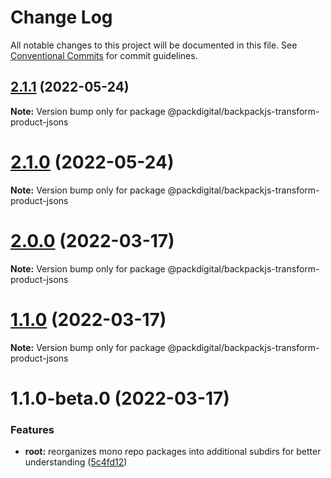 # Change Log

All notable changes to this project will be documented in this file.
See [Conventional Commits](https://conventionalcommits.org) for commit guidelines.

## [2.1.1](https://github.com/packdigital/backpackjs-monorepo/compare/@packdigital/backpackjs-transform-product-jsons@2.1.0...@packdigital/backpackjs-transform-product-jsons@2.1.1) (2022-05-24)

**Note:** Version bump only for package @packdigital/backpackjs-transform-product-jsons





# [2.1.0](https://github.com/packdigital/backpackjs-monorepo/compare/@packdigital/backpackjs-transform-product-jsons@2.0.0...@packdigital/backpackjs-transform-product-jsons@2.1.0) (2022-05-24)

**Note:** Version bump only for package @packdigital/backpackjs-transform-product-jsons





# [2.0.0](https://github.com/packdigital/backpackjs-monorepo/compare/@packdigital/backpackjs-transform-product-jsons@1.1.0-beta.0...@packdigital/backpackjs-transform-product-jsons@2.0.0) (2022-03-17)

**Note:** Version bump only for package @packdigital/backpackjs-transform-product-jsons





# [1.1.0](https://github.com/packdigital/backpackjs-monorepo/compare/@packdigital/backpackjs-transform-product-jsons@1.1.0-beta.0...@packdigital/backpackjs-transform-product-jsons@1.1.0) (2022-03-17)

**Note:** Version bump only for package @packdigital/backpackjs-transform-product-jsons





# 1.1.0-beta.0 (2022-03-17)


### Features

* **root:** reorganizes mono repo packages into additional subdirs for better understanding ([5c4fd12](https://github.com/packdigital/backpackjs-monorepo/commit/5c4fd1281ea078e3ee8ba16966a6e1dc38db905c))
